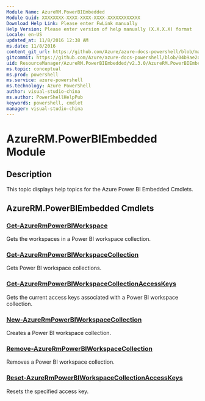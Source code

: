 ```yaml
---
Module Name: AzureRM.PowerBIEmbedded
Module Guid: XXXXXXXX-XXXX-XXXX-XXXX-XXXXXXXXXXXX
Download Help Link: Please enter FwLink manually
Help Version: Please enter version of help manually (X.X.X.X) format
Locale: en-US
updated_at: 11/8/2016 12:38 AM
ms.date: 11/8/2016
content_git_url: https://github.com/Azure/azure-docs-powershell/blob/master/azureps-cmdlets-docs/ResourceManager/AzureRM.PowerBIEmbedded/v2.3.0/AzureRM.PowerBIEmbedded.md
gitcommit: https://github.com/Azure/azure-docs-powershell/blob/04b9ae2d1c44a3ada330f570237886794cede893/azureps-cmdlets-docs/ResourceManager/AzureRM.PowerBIEmbedded/v2.3.0/AzureRM.PowerBIEmbedded.md
uid: ResourceManager/AzureRM.PowerBIEmbedded/v2.3.0/AzureRM.PowerBIEmbedded.md
ms.topic: conceptual
ms.prod: powershell
ms.service: azure-powershell
ms.technology: Azure PowerShell
author: visual-studio-china
ms.author: PowerShellHelpPub
keywords: powershell, cmdlet
manager: visual-studio-china
---
```


# AzureRM.PowerBIEmbedded Module
## Description
This topic displays help topics for the Azure Power BI Embedded Cmdlets.

## AzureRM.PowerBIEmbedded Cmdlets
### [Get-AzureRmPowerBIWorkspace](Get-AzureRmPowerBIWorkspace.md)
Gets the workspaces in a Power BI workspace collection.

### [Get-AzureRmPowerBIWorkspaceCollection](Get-AzureRmPowerBIWorkspaceCollection.md)
Gets Power BI workspace collections.

### [Get-AzureRmPowerBIWorkspaceCollectionAccessKeys](Get-AzureRmPowerBIWorkspaceCollectionAccessKeys.md)
Gets the current access keys associated with a Power BI workspace collection.

### [New-AzureRmPowerBIWorkspaceCollection](New-AzureRmPowerBIWorkspaceCollection.md)
Creates a Power BI workspace collection.

### [Remove-AzureRmPowerBIWorkspaceCollection](Remove-AzureRmPowerBIWorkspaceCollection.md)
Removes a Power BI workspace collection.

### [Reset-AzureRmPowerBIWorkspaceCollectionAccessKeys](Reset-AzureRmPowerBIWorkspaceCollectionAccessKeys.md)
Resets the specified access key.

